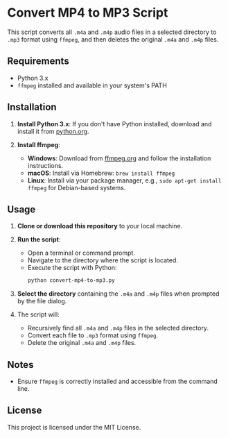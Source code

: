 # Convert MP4 to MP3 Script

This script converts all `.m4a` and `.m4p` audio files in a selected directory to `.mp3` format using `ffmpeg`, and then deletes the original `.m4a` and `.m4p` files.

## Requirements

- Python 3.x
- `ffmpeg` installed and available in your system's PATH

## Installation

1. **Install Python 3.x**: If you don't have Python installed, download and install it from [python.org](https://www.python.org/).

2. **Install ffmpeg**:
   - **Windows**: Download from [ffmpeg.org](https://ffmpeg.org/download.html) and follow the installation instructions.
   - **macOS**: Install via Homebrew: `brew install ffmpeg`
   - **Linux**: Install via your package manager, e.g., `sudo apt-get install ffmpeg` for Debian-based systems.

## Usage

1. **Clone or download this repository** to your local machine.

2. **Run the script**:
   - Open a terminal or command prompt.
   - Navigate to the directory where the script is located.
   - Execute the script with Python:
     ```sh
     python convert-mp4-to-mp3.py
     ```

3. **Select the directory** containing the `.m4a` and `.m4p` files when prompted by the file dialog.

4. The script will:
   - Recursively find all `.m4a` and `.m4p` files in the selected directory.
   - Convert each file to `.mp3` format using `ffmpeg`.
   - Delete the original `.m4a` and `.m4p` files.

## Notes

- Ensure `ffmpeg` is correctly installed and accessible from the command line.

## License

This project is licensed under the MIT License.